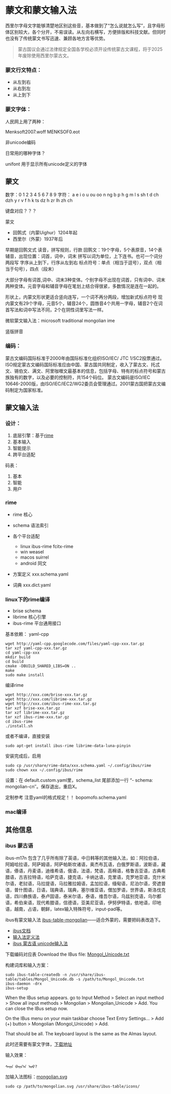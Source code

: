 蒙文和蒙文输入法
===================

西里尔字母文字能够清楚地区别这些音，基本做到了“怎么说就怎么写”，且字母形体区别较大，各个分开，不易误读。从左向右横写，方便排版和科技文献。但同时也没有了传统蒙文书写迅速、兼顾各地方言等优势。

> 蒙古国议会通过法律规定全国各学校必须开设传统蒙古文课程，将于2025年废除使用西里尔蒙古文。



### 蒙文行文特点：

- 从左到右
- 从右到左
- 从上到下



### 蒙文字体：
人民网上用了两种：

Menksoft2007.woff
MENKSOF0.eot

非unicode编码

日常用的哪种字体？


unifont 用于显示所有unicode定义的字体

## 蒙文

数字：0 1 2 3 4 5 6 7 8 9 
字符：
a e i o u ou oo n ng b p h g m l s sh t d ch dzh y r v f h k ts dz h zr lh zh ch

键盘对应？？？

蒙文
- 回鹘式（内蒙Uighur）1204年起
- 西里尔（外蒙）1937年后

早期是回鹘文式 读音，拼写规则，行款
回鹘文：19个字母，5个表原音，14个表辅音，出现位置：词首，词中，词末
拼写以词为单位，上下连书。也可一个词分两段写
字序从上到下，行序从左到右
标点符号：单点（相当于逗号），双点（相当于句号），四点（段末）

大部分字母有词首,词中、词末3种变体。个别字母不出现在词首，只有词中、词末两种变体。元音字母和辅音字母在笔划上结合得很紧，多数情况是连在一起的。

形状上，内蒙文形状更适合竖向连写，一个词不再分两段，增加新式标点符号
现内蒙文有29个字母，元音5个，辅音24个，圆唇音4个共用一字母，辅音2个在词首写法和词中写法不同，2个在阴性词里写法一样。


微软蒙文输入法：microsoft traditional mongolian ime


竖版拼音

### 编码：
蒙古文编码国际标准于2000年由国际标准化组织ISO/IEC/ JTC 1/SC2投票通过。ISO规定蒙古文编码国际标准应由中国、蒙古国共同制定，收入了蒙古文、托忒文、锡伯文、满文、阿里咖喱文最基本的信息，包括字母、特有的标点符号和蒙古族独有的数字，以及必要的控制符，共154个码位。
蒙古文编码是ISO/IEC 10646-2000版，由ISO/IEC/IEC2/WG2委员会管理通过。2001蒙古国把蒙古文编码制定为国家标准。

## 蒙文输入法

### 设计：

1. 底层引擎：基于[rime](http://rime.im/)
2. 基本输入
3. 智能提示
4. 跨平台适配

码表：
1. 基本
2. 智能
3. 用户

### rime

- rime 核心
- schema 语法索引
- 各个平台适配 
  - linux ibus-rime fcitx-rime 
  - win weasel
  - macos suirrel 
  - android 同文 


- 方案定义 xxx.schema.yaml 
- 词典  xxx.dict.yaml




### linux下的rime编译

- brise  schema
- librime 核心引擎
- ibus-rime 平台通用接口

基本依赖：
yaml-cpp
```
wget http://yaml-cpp.googlecode.com/files/yaml-cpp-xxx.tar.gz
tar xzf yaml-cpp-xxx.tar.gz
cd yaml-cpp-xxx
mkdir build
cd build
cmake -DBUILD_SHARED_LIBS=ON ..
make
sudo make install
```
编译rime
```
wget http://xxx.com/brise-xxx.tar.gz
wget http://xxx.com/librime-xxx.tar.gz
wget http://xxx.com/ibus-rime-xxx.tar.gz
tar xzf brise-xxx.tar.gz
tar xzf librime-xxx.tar.gz
tar xzf ibus-rime-xxx.tar.gz
cd ibus-rime
./install.sh
```
或者不编译，直接安装
```
sudo apt-get install ibus-rime librime-data-luna-pinyin
```

安装完成后，启用
```
sudo cp /usr/share/rime-data/xxx.schema.yaml ~/.config/ibus/rime
sudo chown xxx ~/.config/ibus/rime
```

设置：在 default.custom.yaml里，schema_list 尾部添加一行 “- schema: mongolian-cn″。保存退出，重启X。



定制参考
注意yaml的格式规定！！
bopomofo.schema.yaml

### mac编译

## 其他信息

### ibus 蒙古语

ibus-m17n  包含了几乎所有除了英语，中日韩等的其他输入法，如：阿拉伯语，阿姆哈拉语，阿萨姆语，阿萨帕斯坎诸语，奥杰布瓦语，白俄罗斯语，波斯语，藏语，傣语，丹麦语，迪维希语，俄语，法语，梵语，高棉语，格鲁吉亚语，古典希腊语，古吉拉特语，哈萨克语，捷克语，卡纳达语，克里语，克罗地亚语，克什米尔语，老挝语，马拉提语，马拉雅拉姆语，孟加拉语，缅甸语，尼泊尔语，旁遮普语，普什图语，日语，瑞典语，瑞典，塞尔维亚语，僧加罗语，世界语，斯洛伐克语，四川彝族语，泰卢固语，泰米尔语，泰语，维吾尔语，乌兹别克语，乌尔都语，希伯来语，现代希腊语，信德语，亚美尼亚语，伊努伊特语，依地语，印地语，越南，占语，朝鲜，latex输入特殊符号，input-pad等。

ibus有蒙文输入法 [ibus-table-mongolian](https://github.com/ochko/ibus-table-mongolian)——适合外蒙的，需要把码表改造下。

- [ibus文档](http://wiki.ubuntu.com.cn/IBus)
- [输入法定义法](http://www.studymongolian.net/technical/how-to-create-linux-input-method-editor/)
- [ibus 蒙古语 unicode输入法](http://www.studymongolian.net/technical/how-to-create-linux-input-method-editor/mongolian-unicode-input-editor-for-linux/)

下载编码对应表 Download the IBus file: [Mongol_Unicode.txt](http://www.studymongolian.net/wp-content/uploads/Mongol_Unicode.txt)

构建词库和输入方案：
```
sudo ibus-table-createdb -n /usr/share/ibus-table/tables/Mongol_Unicode.db -s /path/to/Mongol_Unicode.txt
ibus-daemon -drx
ibus-setup
```

When the IBus setup appears. go to Input Method > Select an input method > Show all input methods > Mongolian > Mongolian_Unicode > Add. You can close the IBus setup now.

On the IBus menu on your main taskbar choose Text Entry Settings… > Add (+) button > Mongolian (Mongol_Unicode) > Add.

That should be all. The keyboard layout is the same as the Almas layout.

此时还需要有蒙文字体，[下载地址](http://mongolfont.com)

输入效果：

```
ᠰᠠᠢᠨ ᠪᠠᠢᠨ᠎ᠠ ᠤᠤ?
```

加输入法图标：[mongolian.svg](http://www.studymongolian.net/wp-content/uploads/mongolian.svg)

```
sudo cp /path/to/mongolian.svg /usr/share/ibus-table/icons/
```



